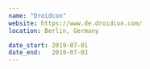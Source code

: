 ```yaml
---
name: "Droidcon"
website: https://www.de.droidcon.com/
location: Berlin, Germany

date_start: 2019-07-01
date_end:   2019-07-03
---
```

